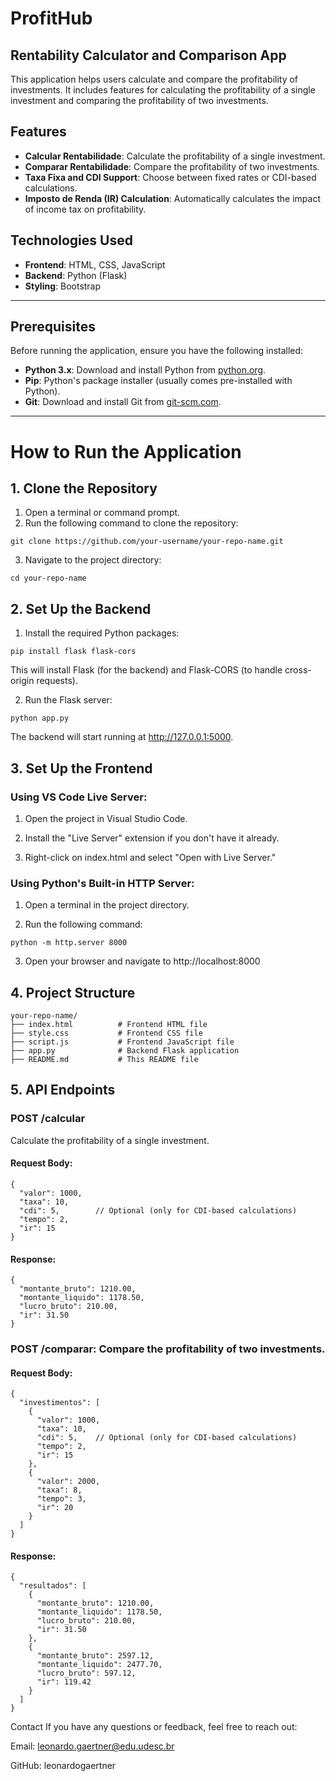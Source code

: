 # ProfitHub 

## Rentability Calculator and Comparison App

This application helps users calculate and compare the profitability of investments. It includes features for calculating the profitability of a single investment and comparing the profitability of two investments.

## Features
- **Calcular Rentabilidade**: Calculate the profitability of a single investment.
- **Comparar Rentabilidade**: Compare the profitability of two investments.
- **Taxa Fixa and CDI Support**: Choose between fixed rates or CDI-based calculations.
- **Imposto de Renda (IR) Calculation**: Automatically calculates the impact of income tax on profitability.

## Technologies Used
- **Frontend**: HTML, CSS, JavaScript
- **Backend**: Python (Flask)
- **Styling**: Bootstrap

---

## Prerequisites
Before running the application, ensure you have the following installed:
- **Python 3.x**: Download and install Python from [python.org](https://www.python.org/).
- **Pip**: Python's package installer (usually comes pre-installed with Python).
- **Git**: Download and install Git from [git-scm.com](https://git-scm.com/).

---

# How to Run the Application

## 1. Clone the Repository
1. Open a terminal or command prompt.
2. Run the following command to clone the repository:

```
git clone https://github.com/your-username/your-repo-name.git
```

3. Navigate to the project directory:
```
cd your-repo-name
```

## 2. Set Up the Backend
1. Install the required Python packages:

```
pip install flask flask-cors
```
This will install Flask (for the backend) and Flask-CORS (to handle cross-origin requests).

2. Run the Flask server:

```
python app.py
```
The backend will start running at http://127.0.0.1:5000.

## 3. Set Up the Frontend
### Using VS Code Live Server:

1. Open the project in Visual Studio Code.

2. Install the "Live Server" extension if you don't have it already.

3. Right-click on index.html and select "Open with Live Server."

### Using Python's Built-in HTTP Server:

1. Open a terminal in the project directory.

2. Run the following command:

```
python -m http.server 8000
```

3. Open your browser and navigate to http://localhost:8000

## 4. Project Structure

```
your-repo-name/
├── index.html          # Frontend HTML file
├── style.css           # Frontend CSS file
├── script.js           # Frontend JavaScript file
├── app.py              # Backend Flask application
├── README.md           # This README file
```

## 5. API Endpoints

### POST /calcular 
Calculate the profitability of a single investment.

#### Request Body:

```
{
  "valor": 1000,
  "taxa": 10,
  "cdi": 5,        // Optional (only for CDI-based calculations)
  "tempo": 2,
  "ir": 15
}
```

#### Response:

```
{
  "montante_bruto": 1210.00,
  "montante_liquido": 1178.50,
  "lucro_bruto": 210.00,
  "ir": 31.50
}
```
### POST /comparar: Compare the profitability of two investments.

#### Request Body:

```
{
  "investimentos": [
    {
      "valor": 1000,
      "taxa": 10,
      "cdi": 5,    // Optional (only for CDI-based calculations)
      "tempo": 2,
      "ir": 15
    },
    {
      "valor": 2000,
      "taxa": 8,
      "tempo": 3,
      "ir": 20
    }
  ]
}
```
#### Response:

```
{
  "resultados": [
    {
      "montante_bruto": 1210.00,
      "montante_liquido": 1178.50,
      "lucro_bruto": 210.00,
      "ir": 31.50
    },
    {
      "montante_bruto": 2597.12,
      "montante_liquido": 2477.70,
      "lucro_bruto": 597.12,
      "ir": 119.42
    }
  ]
}
```

Contact
If you have any questions or feedback, feel free to reach out:

Email: leonardo.gaertner@edu.udesc.br

GitHub: leonardogaertner
